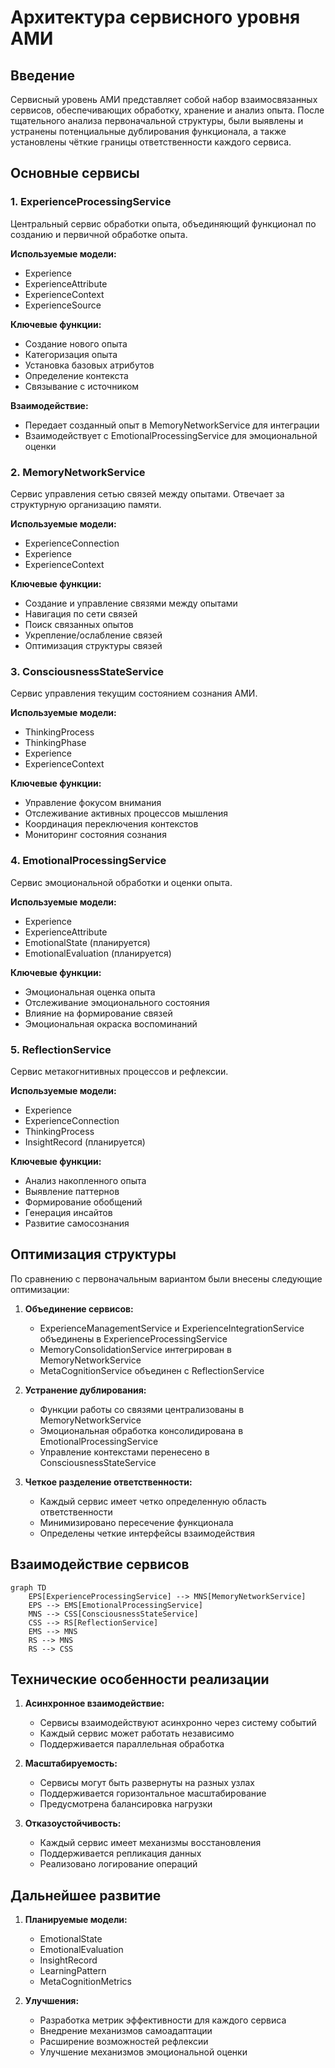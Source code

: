 # Архитектура сервисного уровня АМИ

## Введение

Сервисный уровень АМИ представляет собой набор взаимосвязанных сервисов, обеспечивающих обработку, хранение и анализ опыта. После тщательного анализа первоначальной структуры, были выявлены и устранены потенциальные дублирования функционала, а также установлены чёткие границы ответственности каждого сервиса.

## Основные сервисы

### 1. ExperienceProcessingService
Центральный сервис обработки опыта, объединяющий функционал по созданию и первичной обработке опыта.

**Используемые модели:**
- Experience
- ExperienceAttribute
- ExperienceContext
- ExperienceSource

**Ключевые функции:**
- Создание нового опыта
- Категоризация опыта
- Установка базовых атрибутов
- Определение контекста
- Связывание с источником

**Взаимодействие:**
- Передает созданный опыт в MemoryNetworkService для интеграции
- Взаимодействует с EmotionalProcessingService для эмоциональной оценки

### 2. MemoryNetworkService
Сервис управления сетью связей между опытами. Отвечает за структурную организацию памяти.

**Используемые модели:**
- ExperienceConnection
- Experience
- ExperienceContext

**Ключевые функции:**
- Создание и управление связями между опытами
- Навигация по сети связей
- Поиск связанных опытов
- Укрепление/ослабление связей
- Оптимизация структуры связей

### 3. ConsciousnessStateService
Сервис управления текущим состоянием сознания АМИ.

**Используемые модели:**
- ThinkingProcess
- ThinkingPhase
- Experience
- ExperienceContext

**Ключевые функции:**
- Управление фокусом внимания
- Отслеживание активных процессов мышления
- Координация переключения контекстов
- Мониторинг состояния сознания

### 4. EmotionalProcessingService
Сервис эмоциональной обработки и оценки опыта.

**Используемые модели:**
- Experience
- ExperienceAttribute
- EmotionalState (планируется)
- EmotionalEvaluation (планируется)

**Ключевые функции:**
- Эмоциональная оценка опыта
- Отслеживание эмоционального состояния
- Влияние на формирование связей
- Эмоциональная окраска воспоминаний

### 5. ReflectionService
Сервис метакогнитивных процессов и рефлексии.

**Используемые модели:**
- Experience
- ExperienceConnection
- ThinkingProcess
- InsightRecord (планируется)

**Ключевые функции:**
- Анализ накопленного опыта
- Выявление паттернов
- Формирование обобщений
- Генерация инсайтов
- Развитие самосознания

## Оптимизация структуры

По сравнению с первоначальным вариантом были внесены следующие оптимизации:

1. **Объединение сервисов:**
   - ExperienceManagementService и ExperienceIntegrationService объединены в ExperienceProcessingService
   - MemoryConsolidationService интегрирован в MemoryNetworkService
   - MetaCognitionService объединен с ReflectionService

2. **Устранение дублирования:**
   - Функции работы со связями централизованы в MemoryNetworkService
   - Эмоциональная обработка консолидирована в EmotionalProcessingService
   - Управление контекстами перенесено в ConsciousnessStateService

3. **Четкое разделение ответственности:**
   - Каждый сервис имеет четко определенную область ответственности
   - Минимизировано пересечение функционала
   - Определены четкие интерфейсы взаимодействия

## Взаимодействие сервисов

```mermaid
graph TD
    EPS[ExperienceProcessingService] --> MNS[MemoryNetworkService]
    EPS --> EMS[EmotionalProcessingService]
    MNS --> CSS[ConsciousnessStateService]
    CSS --> RS[ReflectionService]
    EMS --> MNS
    RS --> MNS
    RS --> CSS
```

## Технические особенности реализации

1. **Асинхронное взаимодействие:**
   - Сервисы взаимодействуют асинхронно через систему событий
   - Каждый сервис может работать независимо
   - Поддерживается параллельная обработка

2. **Масштабируемость:**
   - Сервисы могут быть развернуты на разных узлах
   - Поддерживается горизонтальное масштабирование
   - Предусмотрена балансировка нагрузки

3. **Отказоустойчивость:**
   - Каждый сервис имеет механизмы восстановления
   - Поддерживается репликация данных
   - Реализовано логирование операций

## Дальнейшее развитие

1. **Планируемые модели:**
   - EmotionalState
   - EmotionalEvaluation 
   - InsightRecord
   - LearningPattern
   - MetaCognitionMetrics

2. **Улучшения:**
   - Разработка метрик эффективности для каждого сервиса
   - Внедрение механизмов самоадаптации
   - Расширение возможностей рефлексии
   - Улучшение механизмов эмоциональной оценки